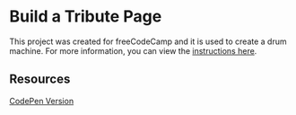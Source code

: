 # Build a Tribute Page

This project was created for freeCodeCamp and it is used to create a drum machine. For more information, you can view the [instructions here](https://www.freecodecamp.org/learn/responsive-web-design/responsive-web-design-projects/build-a-tribute-page).

## Resources

[CodePen Version](https://codepen.io/lchap701/full/ZEeaQVX)
